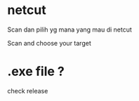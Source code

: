 # netcut
Scan dan pilih yg mana yang mau di netcut 

Scan and choose your target

# .exe file ?
check release
